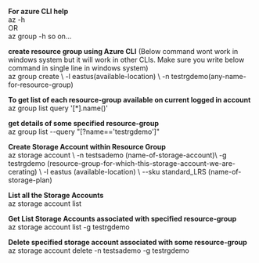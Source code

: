 **For azure CLI help** \
az -h \
OR \
az group -h so on... 

**create resource group using Azure CLI**  (Below command wont work in windows system but it will work in other CLIs. Make sure you write below command in single line in windows system) \
az group create \\
-l eastus(available-location) \\
-n testrgdemo(any-name-for-resource-group)

**To get list of each resource-group available on current logged in account** \
az group list query '[*].name()'

**get details of some specified resource-group** \
az group list --query "[?name=='testrgdemo']"

**Create Storage Account within Resource Group** \
az storage account \\
-n testsademo (name-of-storage-account)\\
-g testrgdemo (resource-group-for-which-this-storage-account-we-are-cerating) \\
-l eastus (available-location) \\
--sku standard_LRS (name-of-storage-plan)

**List all the Storage Accounts** \
az storage account list 

**Get List Storage Accounts associated with specified resource-group** \
az storage account list -g testrgdemo

**Delete specified storage account associated with some resource-group** \
az storage account delete -n testsademo -g testrgdemo
